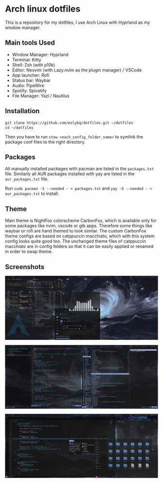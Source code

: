 # Arch linux dotfiles
This is a repository for my dotfiles, I use Arch Linux with Hyprland as my window manager.

## Main tools Used
- Window Manager: Hyprland
- Terminal: Kitty
- Shell: Zsh (with p10k)
- Editor: Neovim (with Lazy.nvim as the plugin manager) / VSCode
- App launcher: Rofi
- Status bar: Waybar
- Audio: PipeWire
- Spotify: Spicetify
- File Manager: Yazi / Nautilus

## Installation
```
git clone https://github.com/eolybq/dotfiles.git ~/dotfiles
cd ~/dotfiles
```
Then you have to run `stow <each_config_folder_name>` to symlink the package conf files to the right directory.

## Packages
All manually installed packages with pacman are listed in the `packages.txt` file. Similarly all AUR packages installed with yay are listed in the `aur_packages.txt` file.

Run `sudo pacman -S --needed - < packages.txt` and `yay -S --needed - < aur_packages.txt` to install.

## Theme
Main theme is NightFox colorscheme CarbonFox, which is available only for some packages like nvim, vscode or gtk apps. Therefore some things like waybar or rofi are hand themed to look similar.
The custom CarbonFox theme configs are based on catppuccin macchiato, which with this system config looks quite good too. The unchanged theme files of catppuccin macchiato are in config folders so that it can be easily applied or renamed in order to swap theme. 

## Screenshots
![Screenshot](screenshots/screen1.png)

![Screenshot](screenshots/screen2.png)

![Screenshot](screenshots/screen3.png)
